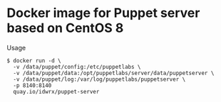 # Docker image for Puppet server based on CentOS 8

Usage 

```shell
$ docker run -d \
  -v /data/puppet/config:/etc/puppetlabs \
  -v /data/puppet/data:/opt/puppetlabs/server/data/puppetserver \
  -v /data/puppet/log:/var/log/puppetlabs/puppetserver \
  -p 8140:8140
  quay.io/idwrx/puppet-server
```
